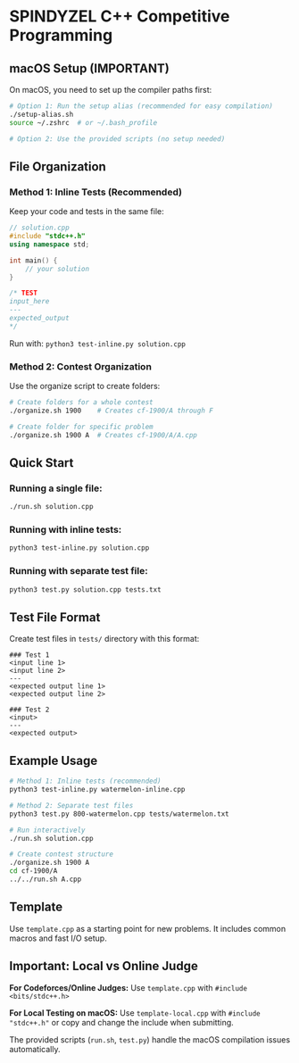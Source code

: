 # SPINDYZEL C++ Competitive Programming

## macOS Setup (IMPORTANT)

On macOS, you need to set up the compiler paths first:

```bash
# Option 1: Run the setup alias (recommended for easy compilation)
./setup-alias.sh
source ~/.zshrc  # or ~/.bash_profile

# Option 2: Use the provided scripts (no setup needed)
```

## File Organization

### Method 1: Inline Tests (Recommended)
Keep your code and tests in the same file:

```cpp
// solution.cpp
#include "stdc++.h"
using namespace std;

int main() {
    // your solution
}

/* TEST
input_here
---
expected_output
*/
```

Run with: `python3 test-inline.py solution.cpp`

### Method 2: Contest Organization
Use the organize script to create folders:

```bash
# Create folders for a whole contest
./organize.sh 1900    # Creates cf-1900/A through F

# Create folder for specific problem
./organize.sh 1900 A  # Creates cf-1900/A/A.cpp
```

## Quick Start

### Running a single file:
```bash
./run.sh solution.cpp
```

### Running with inline tests:
```bash
python3 test-inline.py solution.cpp
```

### Running with separate test file:
```bash
python3 test.py solution.cpp tests.txt
```

## Test File Format

Create test files in `tests/` directory with this format:

```
### Test 1
<input line 1>
<input line 2>
---
<expected output line 1>
<expected output line 2>

### Test 2
<input>
---
<expected output>
```

## Example Usage

```bash
# Method 1: Inline tests (recommended)
python3 test-inline.py watermelon-inline.cpp

# Method 2: Separate test files
python3 test.py 800-watermelon.cpp tests/watermelon.txt

# Run interactively
./run.sh solution.cpp

# Create contest structure
./organize.sh 1900 A
cd cf-1900/A
../../run.sh A.cpp
```

## Template

Use `template.cpp` as a starting point for new problems. It includes common macros and fast I/O setup.

## Important: Local vs Online Judge

**For Codeforces/Online Judges:** Use `template.cpp` with `#include <bits/stdc++.h>`

**For Local Testing on macOS:** Use `template-local.cpp` with `#include "stdc++.h"` or copy and change the include when submitting.

The provided scripts (`run.sh`, `test.py`) handle the macOS compilation issues automatically.